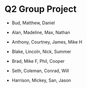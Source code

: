 # Q2 Group Project

* Bud, Matthew, Daniel

* Alan, Madeline, Max, Nathan

* Anthony, Courtney, James, Mike H

* Blake, Lincoln, Nick, Summer

* Brad, Mike F, Phil, Cooper

* Seth, Coleman, Conrad, Will

* Harrison, Mickey, San, Jason
